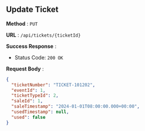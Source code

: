 ## Update Ticket

**Method** : `PUT`

**URL** : `/api/tickets/{ticketId}`

 **Success Response** :

- Status Code: `200 OK`

**Request Body** :

```json
{
  "ticketNumber": "TICKET-101202",
  "eventId": 1,
  "ticketTypeId": 2,
  "saleId": 1,
  "saleTimestamp": "2024-01-01T08:00:00.000+00:00",
  "usedTimestamp": null,
  "used": false
}
